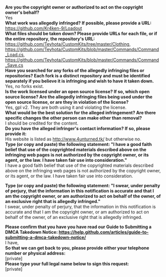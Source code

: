 **Are you the copyright owner or authorized to act on the copyright owner's behalf?**  
Yes  
**What work was allegedly infringed? If possible, please provide a URL:**  
https://github.com/Kr4ken-9/Loadout  
**What files should be taken down? Please provide URLs for each file, or if the entire repository, the repository's URL:**  
https://github.com/Teyhota/CustomKits/tree/master/Clothing,   
https://github.com/Teyhota/CustomKits/blob/master/Commands/Command_Load.cs,  
https://github.com/Teyhota/CustomKits/blob/master/Commands/Command_Save.cs  
**Have you searched for any forks of the allegedly infringing files or repositories? Each fork is a distinct repository and must be identified separately if you believe it is infringing and wish to have it taken down.**  
Yes, no forks exist.  
**Is the work licensed under an open source license? If so, which open source license? Are the allegedly infringing files being used under the open source license, or are they in violation of the license?**  
Yes, gpl v2. They are both using it and violating the license.  
**What would be the best solution for the alleged infringement? Are there specific changes the other person can make other than removal?**  
I should be credited for the content.  
**Do you have the alleged infringer's contact information? If so, please provide it:**  
His website is listed as http://www.4unturned.tk/ but otherwise no.  
**Type (or copy and paste) the following statement: "I have a good faith belief that use of the copyrighted materials described above on the infringing web pages is not authorized by the copyright owner, or its agent, or the law. I have taken fair use into consideration."**  
I have a good faith belief that use of the copyrighted materials described above on the infringing web pages is not authorized by the copyright owner, or its agent, or the law. I have taken fair use into consideration.

**Type (or copy and paste) the following statement: "I swear, under penalty of perjury, that the information in this notification is accurate and that I am the copyright owner, or am authorized to act on behalf of the owner, of an exclusive right that is allegedly infringed."**  
I swear, under penalty of perjury, that the information in this notification is accurate and that I am the copyright owner, or am authorized to act on behalf of the owner, of an exclusive right that is allegedly infringed.

**Please confirm that you have you have read our Guide to Submitting a DMCA Takedown Notice: https://help.github.com/articles/guide-to-submitting-a-dmca-takedown-notice/**  
I have,  
**So that we can get back to you, please provide either your telephone number or physical address:**  
[private]  
**Please type your full legal name below to sign this request:**  
[private]
